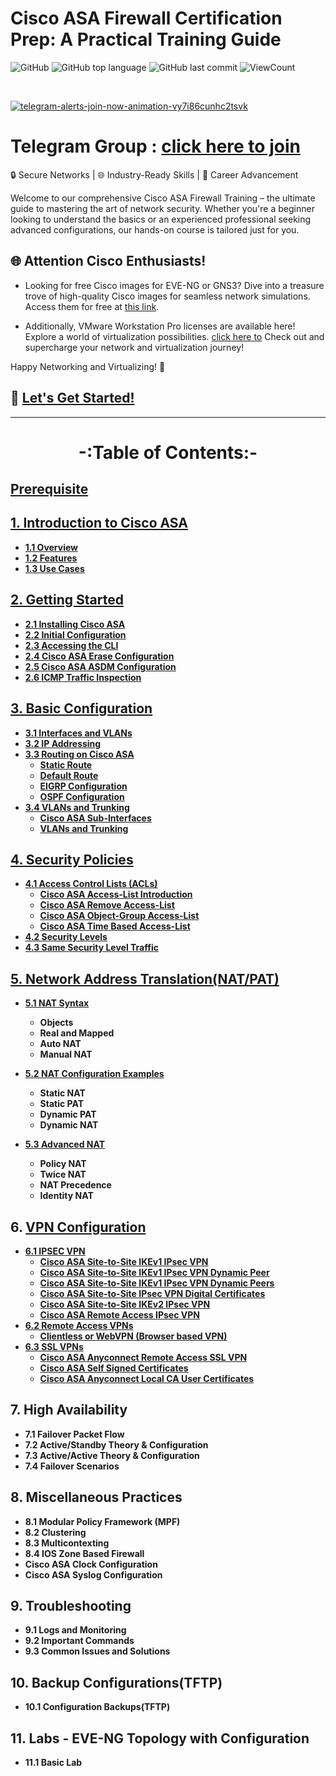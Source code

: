 # Cisco ASA Firewall Certification Prep: A Practical Training Guide

![GitHub](https://img.shields.io/github/license/hegdepavankumar/cisco-asa-firewall-training?style=flat)
![GitHub top language](https://img.shields.io/github/languages/top/hegdepavankumar/cisco-asa-firewall-training?style=flat)
![GitHub last commit](https://img.shields.io/github/last-commit/hegdepavankumar/cisco-asa-firewall-training?style=flat)
![ViewCount](https://views.whatilearened.today/views/github/hegdepavankumar/cisco-asa-firewall-training.svg?cache=remove)

<br>

[![telegram-alerts-join-now-animation-vy7i86cunhc2tsvk](https://github.com/hegdepavankumar/VMware-Workstation-Pro-17-Licence-Keys/assets/85627085/fd79e514-376d-4d44-9d1a-48d74ae49930)](https://t.me/resourcehub1)


# Telegram Group : [click here to join](https://t.me/resourcehub1)
🔒 Secure Networks | 🌐 Industry-Ready Skills | 🚀 Career Advancement <br>

Welcome to our comprehensive Cisco ASA Firewall Training – the ultimate guide to mastering the art of network security. Whether you're a beginner looking to understand the basics or an experienced professional seeking advanced configurations, our hands-on course is tailored just for you. <br>

## 🌐 **Attention Cisco Enthusiasts!**

- Looking for free Cisco images for EVE-NG or GNS3? Dive into a treasure trove of high-quality Cisco images for seamless network simulations. Access them for free at [this link](https://github.com/hegdepavankumar/Cisco-Images-for-GNS3-and-EVE-NG). 

- Additionally, VMware Workstation Pro licenses are available here! Explore a world of virtualization possibilities. [click here to](https://github.com/hegdepavankumar/VMware-Workstation-Pro-17-Licence-Keys) Check out and supercharge your network and virtualization journey!

Happy Networking and Virtualizing! 🚀






## 🔗 [Let's Get Started!](#)

<hr>

# <p align="center">**-:Table of Contents:-**</p>

<p align="center">
  <strong>
    
## [Prerequisite](https://github.com/hegdepavankumar/cisco-asa-firewall-training/blob/main/Courses/0.Prerequisite.md)
## [1. Introduction to Cisco ASA](https://github.com/hegdepavankumar/cisco-asa-firewall-training/blob/main/Courses/01.Introduction%20to%20Cisco%20ASA.md)
   - [1.1 Overview](https://github.com/hegdepavankumar/cisco-asa-firewall-training/blob/main/Courses/01.Introduction%20to%20Cisco%20ASA.md)
   - [1.2 Features](https://github.com/hegdepavankumar/cisco-asa-firewall-training/blob/main/Courses/01.Introduction%20to%20Cisco%20ASA.md)
   - [1.3 Use Cases](https://github.com/hegdepavankumar/cisco-asa-firewall-training/blob/main/Courses/01.Introduction%20to%20Cisco%20ASA.md)

## [2. Getting Started](https://github.com/hegdepavankumar/cisco-asa-firewall-training/blob/main/Courses/02.Getting%20Started.md)
   - [2.1 Installing Cisco ASA](https://github.com/hegdepavankumar/cisco-asa-firewall-training/blob/main/Courses/02.Getting%20Started.md)
   - [2.2 Initial Configuration](https://github.com/hegdepavankumar/cisco-asa-firewall-training/blob/main/Courses/02.Getting%20Started.md)
   - [2.3 Accessing the CLI](https://github.com/hegdepavankumar/cisco-asa-firewall-training/blob/main/Courses/02.Getting%20Started.md)
   - [2.4 Cisco ASA Erase Configuration](https://github.com/hegdepavankumar/cisco-asa-firewall-training/blob/main/Courses/02.Getting%20Started.md)
   - [2.5 Cisco ASA ASDM Configuration](https://github.com/hegdepavankumar/cisco-asa-firewall-training/blob/main/Courses/02.Getting%20Started.md)
   - [2.6 ICMP Traffic Inspection](https://github.com/hegdepavankumar/cisco-asa-firewall-training/blob/main/Courses/02.Getting%20Started.md)

## [3. Basic Configuration](https://github.com/hegdepavankumar/cisco-asa-firewall-training/blob/main/Courses/03.Basic%20Configuration.md)
   - [3.1 Interfaces and VLANs](https://github.com/hegdepavankumar/cisco-asa-firewall-training/blob/main/Courses/03.Basic%20Configuration.md)
   - [3.2 IP Addressing](https://github.com/hegdepavankumar/cisco-asa-firewall-training/blob/main/Courses/03.Basic%20Configuration.md)
   - [3.3 Routing on Cisco ASA](https://github.com/hegdepavankumar/cisco-asa-firewall-training/blob/main/Courses/03.Basic%20Configuration.md)
       - [Static Route](https://github.com/hegdepavankumar/cisco-asa-firewall-training/blob/main/Courses/03.Basic%20Configuration.md)
       - [Default Route](https://github.com/hegdepavankumar/cisco-asa-firewall-training/blob/main/Courses/03.Basic%20Configuration.md)
       - [EIGRP Configuration](https://github.com/hegdepavankumar/cisco-asa-firewall-training/blob/main/Courses/03.Basic%20Configuration.md)
       - [OSPF Configuration](https://github.com/hegdepavankumar/cisco-asa-firewall-training/blob/main/Courses/03.Basic%20Configuration.md)   
   - [3.4 VLANs and Trunking](https://github.com/hegdepavankumar/cisco-asa-firewall-training/blob/main/Courses/03.Basic%20Configuration.md)
       - [Cisco ASA Sub-Interfaces](https://github.com/hegdepavankumar/cisco-asa-firewall-training/blob/main/Courses/03.Basic%20Configuration.md)
       - [VLANs and Trunking](https://github.com/hegdepavankumar/cisco-asa-firewall-training/blob/main/Courses/03.Basic%20Configuration.md)

## [4. Security Policies](https://github.com/hegdepavankumar/cisco-asa-firewall-training/blob/main/Courses/04.Security%20Policies.md)
   - [4.1 Access Control Lists (ACLs)](https://github.com/hegdepavankumar/cisco-asa-firewall-training/blob/main/Courses/04.Security%20Policies.md)
       - [Cisco ASA Access-List Introduction](https://github.com/hegdepavankumar/cisco-asa-firewall-training/blob/main/Courses/04.Security%20Policies.md)
       - [Cisco ASA Remove Access-List](https://github.com/hegdepavankumar/cisco-asa-firewall-training/blob/main/Courses/04.Security%20Policies.md)
       - [Cisco ASA Object-Group Access-List](https://github.com/hegdepavankumar/cisco-asa-firewall-training/blob/main/Courses/04.Security%20Policies.md)
       - [Cisco ASA Time Based Access-List](https://github.com/hegdepavankumar/cisco-asa-firewall-training/blob/main/Courses/04.Security%20Policies.md)
   - [4.2 Security Levels](https://github.com/hegdepavankumar/cisco-asa-firewall-training/blob/main/Courses/04.Security%20Policies.md)
   - [4.3 Same Security Level Traffic](https://github.com/hegdepavankumar/cisco-asa-firewall-training/blob/main/Courses/04.Security%20Policies.md)


 ## [5. Network Address Translation(NAT/PAT)](https://github.com/hegdepavankumar/cisco-asa-firewall-training/blob/main/Courses/05.Network%20Address%20Translation_NAT-PAT.md)
   - [5.1 NAT Syntax](https://github.com/hegdepavankumar/cisco-asa-firewall-training/blob/main/Courses/05.Network%20Address%20Translation_NAT-PAT.md)
       - Objects
       - Real and Mapped
       - Auto NAT
       - Manual NAT

   - [5.2 NAT Configuration Examples](https://github.com/hegdepavankumar/cisco-asa-firewall-training/blob/main/Courses/05.Network%20Address%20Translation_NAT-PAT.md)
       - Static NAT
       - Static PAT
       - Dynamic PAT
       - Dynamic NAT

   - [5.3 Advanced NAT](https://github.com/hegdepavankumar/cisco-asa-firewall-training/blob/main/Courses/05.Network%20Address%20Translation_NAT-PAT.md)
       - Policy NAT
       - Twice NAT
       - NAT Precedence
       - Identity NAT

## 6. [VPN Configuration](https://github.com/hegdepavankumar/cisco-asa-firewall-training/blob/main/Courses/06.VPN%20Configuration.md)
   - [6.1 IPSEC VPN](https://github.com/hegdepavankumar/cisco-asa-firewall-training/blob/main/Courses/06.VPN%20Configuration.md)
       - [Cisco ASA Site-to-Site IKEv1 IPsec VPN](https://github.com/hegdepavankumar/cisco-asa-firewall-training/blob/main/Courses/06.VPN%20Configuration.md)
       - [Cisco ASA Site-to-Site IKEv1 IPsec VPN Dynamic Peer](https://github.com/hegdepavankumar/cisco-asa-firewall-training/blob/main/Courses/06.VPN%20Configuration.md)
       - [Cisco ASA Site-to-Site IKEv1 IPsec VPN Dynamic Peers](https://github.com/hegdepavankumar/cisco-asa-firewall-training/blob/main/Courses/06.VPN%20Configuration.md)
       - [Cisco ASA Site-to-Site IPsec VPN Digital Certificates](https://github.com/hegdepavankumar/cisco-asa-firewall-training/blob/main/Courses/06.VPN%20Configuration.md)
       - [Cisco ASA Site-to-Site IKEv2 IPsec VPN](https://github.com/hegdepavankumar/cisco-asa-firewall-training/blob/main/Courses/06.VPN%20Configuration.md)
       - [Cisco ASA Remote Access IPsec VPN](https://github.com/hegdepavankumar/cisco-asa-firewall-training/blob/main/Courses/06.VPN%20Configuration.md)
   - [6.2 Remote Access VPNs](https://github.com/hegdepavankumar/cisco-asa-firewall-training/blob/main/Courses/06.VPN%20Configuration.md)
       - [Clientless or WebVPN (Browser based VPN)](https://github.com/hegdepavankumar/cisco-asa-firewall-training/blob/main/Courses/06.VPN%20Configuration.md)
   - [6.3 SSL VPNs](https://github.com/hegdepavankumar/cisco-asa-firewall-training/blob/main/Courses/06.VPN%20Configuration.md)
       - [Cisco ASA Anyconnect Remote Access SSL VPN](https://github.com/hegdepavankumar/cisco-asa-firewall-training/blob/main/Courses/06.VPN%20Configuration.md)
       - [Cisco ASA Self Signed Certificates](https://github.com/hegdepavankumar/cisco-asa-firewall-training/blob/main/Courses/06.VPN%20Configuration.md)
       - [Cisco ASA Anyconnect Local CA User Certificates](https://github.com/hegdepavankumar/cisco-asa-firewall-training/blob/main/Courses/06.VPN%20Configuration.md)

## 7. High Availability
   - 7.1 Failover Packet Flow
   - 7.2 Active/Standby Theory & Configuration
   - 7.3 Active/Active Theory & Configuration
   - 7.4 Failover Scenarios

## 8. Miscellaneous Practices
   - 8.1 Modular Policy Framework (MPF)
   - 8.2 Clustering
   - 8.3 Multicontexting
   - 8.4 IOS Zone Based Firewall
   - Cisco ASA Clock Configuration
   - Cisco ASA Syslog Configuration

## 9. Troubleshooting
   - 9.1 Logs and Monitoring
   - 9.2 Important Commands
   - 9.3 Common Issues and Solutions
     
## 10. Backup Configurations(TFTP)
   - 10.1 Configuration Backups(TFTP)

## 11. Labs - EVE-NG Topology with Configuration
   - 11.1 Basic Lab



  </strong>
</p>
